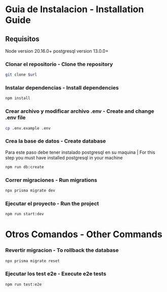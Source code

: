 # Guia de Instalacion - Installation Guide
## Requisitos
Node version 20.16.0+
postgresql version 13.0.0+

### Clonar el repositorio - Clone the repository
```bash
git clone $url
```

### Instalar dependencias - Install dependencies
```bash
npm install
```

### Crear archivo y modificar archivo .env - Create and change .env file
```bash
cp .env.example .env
```

### Crea la base de datos - Create database
Para este paso debe tener instalado postgresql en su maquina | For this step you must have installed postgresql in your machine
```bash
npm run db:create
```
### Correr migraciones - Run migrations
```bash
npx prisma migrate dev
```

### Ejecutar el proyecto - Run the project
```bash
npm run start:dev
```
# Otros Comandos - Other Commands

### Revertir migracion - To rollback the database
```bash
npx prisma migrate reset
```

### Ejecutar los test e2e - Execute e2e tests

```bash
npm run test:e2e
```
